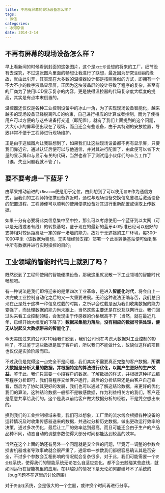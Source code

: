 ```yaml
---
title: 不再有屏幕的现场设备怎么样？
tags:
- 微信
categories:
- 冰河杂谈
date: 2014-3-14
---
```

## 不再有屏幕的现场设备怎么样？

早上看新闻的时候看到封面的这张图片，这个是`力士乐`设想的将来的工厂，细节没有去深究，不过这张图片里面的畅想让我进行了联想，最近因为研究`温控器`的缘故，就由此引开，其实现在大多数的温控器设计都是按照类似的方式，即拥有一个不大不小的数字液晶显示屏，正因为这块液晶屏的设计导致了程序的复杂，甚至有的厂商为了使用LCD显示复杂的内容，更是使得温控器的代码复杂度大幅度的提高，其实是有点本末倒置的。

温控器还仅仅是各种工业控制设备中的冰山一角，为了实现现场设备智能化，越来越多的现场设备已经脱离PLC的约束，自己进行相应的计算或者控制，而为了使得用户可以方便的与这些设备打交道（即配置），就有了我们上面提到的这个问题，大大小小的屏幕便出现在了现场，而且还会有些设备，由于其特别的安放位置，导致非常不便于工程师进行现场维护。

正是由于这幅图片让我联想到了，如果我们让这些现场设备都不再有显示屏，只要我们靠近它，通过认证后便可以与他通信，并对其进行配置了，由此便可以省下大量的显示屏和与显示有关的代码，当然也省下了测试组小伙伴们的辛苦工作了（诶，失业问题我就不管了）。

## 要不要考虑一下蓝牙？

由苹果推动前进的`iBeacon`便是用于定位，由此想到了可以使用`蓝牙`作为通信方式，当我们的工程师持便携设备靠近时，通过与现场设备交换信息鉴权后激活设备的配置进程，工程师便可以顺利的使用便携设备对其进行重新配置或读取上传数据。

如果十分有必要将此类信息集中至中控，那么可以考虑使用一个蓝牙到以太网（可以是无线或者有线）的转换基站，鉴于现在的最新的蓝牙4.0标准已经可以很好的支持相对较远距离及一定的穿一堵墙的能力，故对于无遮挡的工厂环境，每300-1000平米（该数据为猜想，无实际经验支撑）部署一个此类转换基站便可做到集中所有数据并进行实时操控的目的。

## 工业领域的智能时代马上就到了吗？

既然说到了工程师使用的智能便携设备，那我这里就发散一下工业领域的智能时代畅想吧。

有一种说法是我们即将迎来的是第四次工业革命，是进入**智能化时代**，将会自上一次完成工业控制自动化之后的又一大重要进展。无论这种说法正确与否，我们总归现在正是处于这样一种信息过载的时期，之所以会过载是因为我们收集数据的能力变强了，而处理数据的能力尚未跟上，当然这些主要还是在说互联网行业。我们回过头来看工业控制领域，会发现由于传感器的价格居高不下（当然，就在最近几年，已经开始大幅度的下降了）**数据采集能力落后，没有相应的数据可供处理，便无从说起又大数据带来的智能化了**。

今天美国过来的公司CTO给我们说到，我们公司也在考虑大数据对工业控制的影响了，不过鉴于这些数据是属于客户的，所以我们不能做什么，故貌似这样的项目也仅仅是实验阶段而已。

不过我倒是觉得这一点完全不是问题，我们其实不需要真正完整的客户数据，**所谓大数据是分析大量的数据，并根据特定的算法进行优化，以期产生更好的生产效益**，鉴于此，我们只需要一小段客户的数据，了解数据的样式，并根据这种样式编写程序分析即可，我们将程序交给客户运行，最后的分析结果还是由客户自己查看，然后为了协助其更好的发展，我们也可以通过了解这结论数据，来更好的优化我们的算法，这种结论数据一般都不是敏感数据，作为利益相关方的我们，客户还是愿意共享给我们的。这个是我以前给客户做大数据分析的经验，不是凭空想出来的。

换到我们的工业控制领域来看，我们可以想象，工厂里的流水线会根据各种设备的运转情况及时收集传感器送来的数据，并通过分析历史数据，做出更改运行效率的决策，通过多次优化，最后让工厂的效率达到最高，而且可能还会由于生产的产品品种不同，动态自动的调整参数使得大部分时间都能达到较高的效率。

当然在这个上面的确还有另外一个问题就是安全性的问题，毕竟万一调整的参数会损害机器或者导致事故就会很严重了，通常单一参数我们都很容易确认其是否安全，不过多个参数会互相影响的情况就会复杂很多，对于此，我们可能需要一个`安全栓`系统，使得我们的智能系统无论怎么自适应变化，都不会去触碰某些底线，就如同运行在智能机里的应用，在非越狱的情况下是无论如何都破坏不了系统的（bug问题不在这里的讨论范围）

对于`安全栓`系统，会是很大的一个主题，或许换个时间再进行分享。
